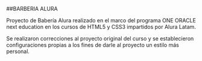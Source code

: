 ##BARBERIA ALURA

Proyecto de Babería Alura realizado en el marco del programa ONE ORACLE next education en los cursos de HTML5 y CSS3 impartidos por Alura Latam. 

Se realizaron correcciones al proyecto original del curso y se establecieron  configuraciones propias a los fines de darle al proyecto un estilo más personal.

